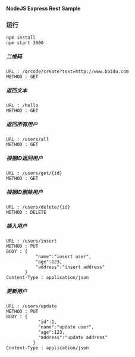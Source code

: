 #### NodeJS Express Rest Sample

### 运行
```
npm install
npm start 3000
```
##### 二维码
    URL : /qrcode/create?text=http://www.baidu.com
    METHOD : GET

##### 返回文本
    URL : /hello
    METHOD : GET

##### 返回所有用户
    URL : /users/all
    METHOD : GET
    
##### 根据ID返回用户
    URL : /users/get/{id}
    METHOD : GET
    
##### 根据ID删除用户
    URL : /users/delete/{id}
    METHOD : DELETE
    
##### 插入用户
    URL : /users/insert
    METHOD : PUT
    BODY : {
               "name":"insert user",
               "age":123,
               "address":"insert address"
           }
    Content-Type : application/json
    
##### 更新用户
    URL : /users/update
    METHOD : PUT
    BODY : {
                "id":1,
                "name":"update user",
                "age":123,
                "address":"update address"
              }
    Content-Type : application/json
    